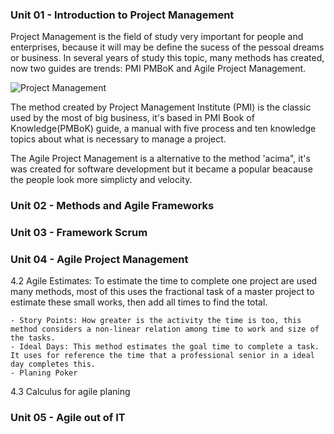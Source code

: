 ### Unit 01 - Introduction to Project Management

Project Management is the field of study very important for people and enterprises, because it will may be define the sucess of the pessoal dreams or business.
In several years of study this topic, many methods has created, now two guides are trends: PMI PMBoK and Agile Project Management.

![Project Management](https://doxplan.com/Imagens/Noticias/281_Banner.png)

The method created by Project Management Institute (PMI) is the classic used by the most of big business, it's based in PMI Book of Knowledge(PMBoK) guide, a manual with five process and ten knowledge topics about what is necessary to manage a project.
    
The Agile Project Management is a alternative to the method 'acima", it's was created for software development but it became a popular beacause the people look more simplicty and velocity.





### Unit 02 - Methods and Agile Frameworks






### Unit 03 - Framework Scrum







### Unit 04 - Agile Project Management

4.2 Agile Estimates:
    To estimate the time to complete one project are used many methods, most of this uses the fractional task of a master project to estimate these small works, then add all times to find the total.
    
    - Story Points: How greater is the activity the time is too, this method considers a non-linear relation among time to work and size of the tasks.
    - Ideal Days: This method estimates the goal time to complete a task. It uses for reference the time that a professional senior in a ideal day completes this.
    - Planing Poker
    
4.3 Calculus for agile planing



### Unit 05 - Agile out of IT




   
